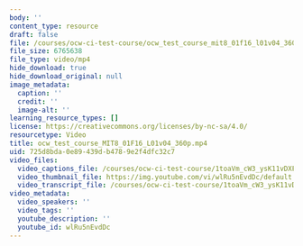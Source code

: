 ```yaml
---
body: ''
content_type: resource
draft: false
file: /courses/ocw-ci-test-course/ocw_test_course_mit8_01f16_l01v04_360p_360p_16_9.mp4
file_size: 6765638
file_type: video/mp4
hide_download: true
hide_download_original: null
image_metadata:
  caption: ''
  credit: ''
  image-alt: ''
learning_resource_types: []
license: https://creativecommons.org/licenses/by-nc-sa/4.0/
resourcetype: Video
title: ocw_test_course_MIT8_01F16_L01v04_360p.mp4
uid: 725d8bda-0e89-439d-b478-9e2f4dfc32c7
video_files:
  video_captions_file: /courses/ocw-ci-test-course/1toaVm_cW3_ysK11vDXF6RwA0BNedij1J_transcript.webvtt
  video_thumbnail_file: https://img.youtube.com/vi/wlRu5nEvdDc/default.jpg
  video_transcript_file: /courses/ocw-ci-test-course/1toaVm_cW3_ysK11vDXF6RwA0BNedij1J_transcript.pdf
video_metadata:
  video_speakers: ''
  video_tags: ''
  youtube_description: ''
  youtube_id: wlRu5nEvdDc
---
```

